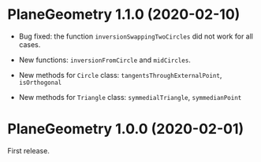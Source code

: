 # PlaneGeometry 1.1.0 (2020-02-10)

* Bug fixed: the function `inversionSwappingTwoCircles` did not work for all cases.

* New functions: `inversionFromCircle` and `midCircles`.

* New methods for `Circle` class: `tangentsThroughExternalPoint`, `isOrthogonal`

* New methods for `Triangle` class: `symmedialTriangle`, `symmedianPoint`


# PlaneGeometry 1.0.0 (2020-02-01)

First release.
